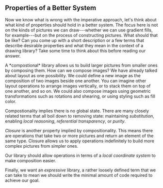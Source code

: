 ## Properties of a Better System

Now we know what is wrong with the imperative approach, let's think about what kind of properties should hold in a better system. The focus here is not on the kinds of pictures we can draw---whether we can use gradient fills, for example---but on the process of constructing pictures. What should that be like? Can you come up with a short description or a few terms that describe desirable properties and what they mean in the context of a drawing library? Take some time to think about this before reading our answer.

<div class="solution">
A *compostional* library allows us to build larger pictures from smaller ones by composing them. How can we compose images? We have already talked about layout as one possibility. We could define a new image as the composition of two images beside one another. You can imagine other layout operations to arrange images vertically, or to stack them on top of one another, and so on. We could also compose images using geometric transformations such as rotations and shearing, or using styling such as fill color.

Compostionality implies there is no global state. There are many closely related terms that all boil down to removing state: maintaining *substitution*, enabling *local reasoning*, *referential transparency*, or *purity*.

*Closure* is another property implied by compositionality. This means there are operations that take two or more pictures and return an element of the same type. Closure allows us to apply operations indefinitely to build more complex pictures from simpler ones.

Our library should allow operations in terms of a *local coordinate system* to make composition easier.

Finally, we want an *expressive* library, a rather loosely defined term that we can take to mean we should write the minimal amount of code required to achieve our goal.
</div>
